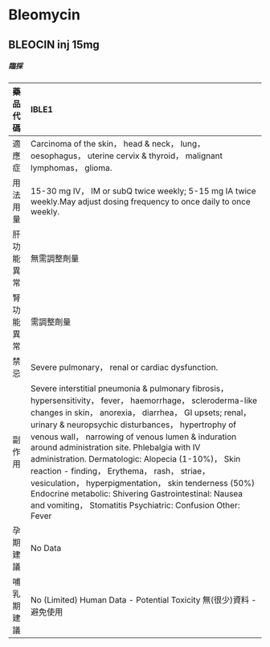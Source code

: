 # Bleomycin

## BLEOCIN inj 15mg

##### 臨採

| 藥品代碼   | IBLE1                                                                                                                                                                                                                                                                                                                                                                                                                                                                                                                                                                                                                   |
|:-----------|:------------------------------------------------------------------------------------------------------------------------------------------------------------------------------------------------------------------------------------------------------------------------------------------------------------------------------------------------------------------------------------------------------------------------------------------------------------------------------------------------------------------------------------------------------------------------------------------------------------------------|
| 適應症     | Carcinoma of the skin， head & neck， lung， oesophagus， uterine cervix & thyroid， malignant lymphomas， glioma.                                                                                                                                                                                                                                                                                                                                                                                                                                                                                                      |
| 用法用量   | 15-30 mg IV， IM or subQ twice weekly; 5-15 mg IA twice weekly.May adjust dosing frequency to once daily to once weekly.                                                                                                                                                                                                                                                                                                                                                                                                                                                                                                |
| 肝功能異常 | 無需調整劑量                                                                                                                                                                                                                                                                                                                                                                                                                                                                                                                                                                                                            |
| 腎功能異常 | 需調整劑量                                                                                                                                                                                                                                                                                                                                                                                                                                                                                                                                                                                                              |
| 禁忌       | Severe pulmonary， renal or cardiac dysfunction.                                                                                                                                                                                                                                                                                                                                                                                                                                                                                                                                                                        |
| 副作用     | Severe interstitial pneumonia & pulmonary fibrosis， hypersensitivity， fever， haemorrhage， scleroderma-like changes in skin， anorexia， diarrhea， GI upsets; renal， urinary & neuropsychic disturbances， hypertrophy of venous wall， narrowing of venous lumen & induration around administration site. Phlebalgia with IV administration. Dermatologic: Alopecia (1-10%)， Skin reaction - finding， Erythema， rash， striae， vesiculation， hyperpigmentation， skin tenderness (50%) Endocrine metabolic: Shivering Gastrointestinal: Nausea and vomiting， Stomatitis Psychiatric: Confusion Other: Fever |
| 孕期建議   | No Data                                                                                                                                                                                                                                                                                                                                                                                                                                                                                                                                                                                                                 |
| 哺乳期建議 | No (Limited) Human Data - Potential Toxicity 無(很少)資料 - 避免使用                                                                                                                                                                                                                                                                                                                                                                                                                                                                                                                                                    |

